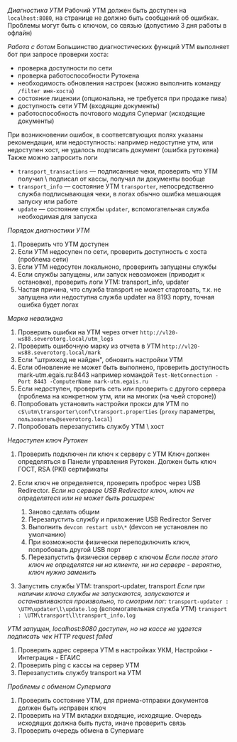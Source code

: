 *Диагностика УТМ*
Рабочий УТМ должен быть доступен на `localhost:8080`, на странице не должно быть сообщений об ошибках.
Проблемы могут быть с ключом, со связью (допустимо 3 дня работы в офлайн)

*Работа с ботом* 
Большинство диагностических функций УТМ выполняет бот при запросе проверки хоста:
- проверка доступности по сети
- проверка работоспособности Рутокена
- необходимость обновления настроек (можно выполнить команду `/filter имя-хоста`)
- состояние лицензии (опциональна, не требуется при продаже пива)
- доступность сети УТМ (входящие документы)
- работоспособность почтового модуля Супермаг (исходящие документы)

При возникновении ошибок, в соответсвтующих полях указаны рекомендации, или недоступность: например недоступне утм, или недоступен хост, не удалось подписать документ (ошибка рутокена)
Также можно запросить логи 
- `transport_transactions` — подписанные чеки, проверить что УТМ получил \ подписал от кассы, получал ли документы вообще
- `transport_info` — состояние УТМ `transporter`, непосредственно служба подписывающая чеки, в логах обычно ошибка мешающая запуску или работе
- `update` — состояние службы `updater`, вспомогательная служба необходимая для запуска

*Порядок диагностики УТМ*
1. Проверить что УТМ доступен
2. Если УТМ недосупен по сети, проверить доступность с хоста (проблема сети)
3. Если УТМ недосутен локальноно, провериить запущены службы
4. Если службы запущены, или запуск невозможен (приводит к остановке), проверить логи УТМ: transport_info, updater
5. Частая причина, что служба transport не может стартовать, т.к. не запущена или недоступна служба updater на 8193 порту, точная ошибка будет логах

*Марка невалидна*
1. Проверить ошибки на УТМ через отчет `http://vl20-ws88.severotorg.local/utm_logs`
2. Проверить ошибочную марку из отчета в УТМ `http://vl20-ws88.severotorg.local/mark`
3. Если "штрихкод не найден", обновить настройки УТМ
4. Если обновление не может быть выполнено, проверить доступность mark-utm.egais.ru:8443 например командой `Test-NetConnection -Port 8443 -ComputerName mark-utm.egais.ru`
5. Если недоступен, проверить сеть или проверить с другого сервера (проблема на конкретном утм, или на многих (на чьей стороне))
6. Попробовать установить настройки прокси для УТМ по `c$\utm\transporter\conf\transport.properties` (`proxy` параметры, `пользователь@severotorg.local`)
7. Попробовать перезапустить службу УТМ \ хост

*Недоступен ключ Рутокен*
1. Проверить подключен ли ключ к серверу с УТМ
    Ключ должен определяться в Панели управления Рутокен. Должен быть ключ ГОСТ, RSA (PKI) сертификаты

2. Если ключ не определяется, проверить проброс через USB Redirector.
    _Если на сервере USB Redirector ключ, ключ не определятеся или не может быть расшарен:_
    1. Заново сделать общим
    2. Перезапустить службу и приложение USB Redirector Server
    3. Выполнить `devcon restart usb\*` (devcon не установлен по умолчанию)
    4. При возможности физически переподключить ключ, попробовать другой USB порт
    5. Перезапустить физически сервер с ключом
    _Если после этого ключ не определятся ни на клиенте, ни на сервере - вероятно, ключ нужно заменить_

3. Запустить службы УТМ: transport-updater, transport
    _Если при наличии ключа службы не запускаются, запускаются и останавливаются произвольно, то смотрим лог:_
    `transport-updater : \UTM\updater\l\update.log` (вспомогательная служба УТМ)
    `transport : \UTM\transport\l\transport_info.log`

*УТМ запущен, localhost:8080 доступен, но на кассе не удается подписать чек HTTP request failed*
1. Проверить адрес сервера УТМ в настройках УКМ, Настройки - Интеграция - ЕГАИС
2. Проверить ping с кассы на сервер УТМ
3. Перезапустить службу transport на УТМ

*Проблемы с обменом Супермага*
1. Проверить состояние УТМ, для приема-отправки документов должен быть исправен ключ
2. Проверить на УТМ вкладки входящие, исходящие. Очередь исходящих должна быть пуста, иначе проверить связь
3. Проверить очередь обмена в Супермаге